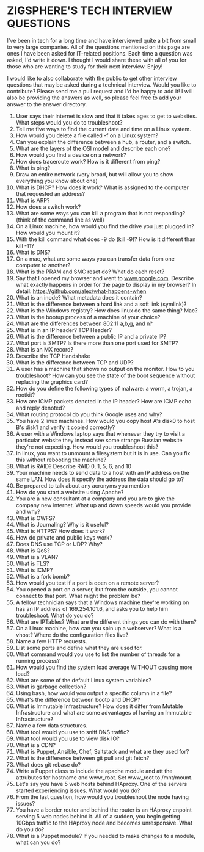 # ZIGSPHERE'S TECH INTERVIEW QUESTIONS

I've been in tech for a long time and have interviewed quite a bit from small to very large companies. All of the questions mentioned on this page are ones I have been asked for IT-related positions. Each time a question was asked, I'd write it down. I thought I would share these with all of you for those who are wanting to study for their next interview. Enjoy!

I would like to also collaborate with the public to get other interview questions that may be asked during a technical interview. Would you like to contribute? Please send me a pull request and I'd be happy to add it! I will also be providing the answers as well, so please feel free to add your answer to the answer directory.

1. User says their internet is slow and that it takes ages to get to websites. What steps would you do to troubleshoot?
2. Tell me five ways to find the current date and time on a Linux system.
3. How would you delete a file called -f on a Linux system?
4. Can you explain the difference between a hub, a router, and a switch.
5. What are the layers of the OSI model and describe each one?
6. How would you find a device on a network?
7. How does traceroute work? How is it different from ping?
8. What is ping?
9. Draw an entire network (very broad, but will allow you to show everything you know about one)
10. What is DHCP? How does it work? What is assigned to the computer that requested an address?
11. What is ARP?
12. How does a switch work?
13. What are some ways you can kill a program that is not responding? (think of the command line as well)
14. On a Linux machine, how would you find the drive you just plugged in? How would you mount it?
15. With the kill command what does -9 do (kill -9)? How is it different than kill -11?
16. What is DNS?
17. On a mac, what are some ways you can transfer data from one computer to another?
18. What is the PRAM and SMC reset do? What do each reset?
19. Say that I opened my browser and went to www.google.com. Describe what exactly happens in order for the page to display in my browser? In detail: https://github.com/alex/what-happens-when
20. What is an inode? What metadata does it contain?
21. What is the difference between a hard link and a soft link (symlink)?
22. What is the Windows registry? How does linux do the same thing? Mac?
23. What is the bootup process of a machine of your choice?
24. What are the differences between 802.11 a,b,g, and n?
25. What is in an IP header? TCP Header?
26. What is the difference between a public IP and a private IP?
27. What port is SMTP? Is there more than one port used for SMTP?
28. What is an MX record?
29. Describe the TCP Handshake
30. What is the difference between TCP and UDP?
31. A user has a machine that shows no output on the monitor. How to you troubleshoot? How can you see the state of the boot sequence without replacing the graphics card?
32. How do you define the following types of malware: a worm, a trojan, a rootkit?
33. How are ICMP packets denoted in the IP header? How are ICMP echo and reply denoted?
34. What routing protocol do you think Google uses and why?
35. You have 2 linux machines. How would you copy host A's disk0 to host B's disk1 and verify it copied correctly?
36. A user with a Windows laptop says that whenever they try to visit a particular website they instead see some strange Russian website they're not expecting. How would you troubleshoot this?
37. In linux, you want to unmount a filesystem but it is in use. Can you fix this without rebooting the machine?
38. What is RAID? Describe RAID 0, 1, 5, 6, and 10
39. Your machine needs to send data to a host with an IP address on the same LAN. How does it specify the address the data should go to?
40. Be prepared to talk about any acronyms you mention
41. How do you start a website using Apache?
42. You are a new consultant at a company and you are to give the company new internet. What up and down speeds would you provide and why?
43. What is OWFS?
44. What is Journaling? Why is it useful?
45. What is HTTPS? How does it work?
46. How do private and public keys work?
47. Does DNS use TCP or UDP? Why?
48. What is QoS?
49. What is a VLAN?
50. What is TLS?
51. What is ICMP?
52. What is a fork bomb?
53. How would you test if a port is open on a remote server?
54. You opened a port on a server, but from the outside, you cannot connect to that port. What might the problem be?
55. A fellow technician says that a Windows machine they're working on has an IP address of 169.254.101.6, and asks you to help him troubleshoot. What do you do?
56. What are IPTables? What are the different things you can do with them?
57. On a Linux machine, how can you spin up a webserver? What is a vhost? Where do the configuration files live?
58. Name a few HTTP requests.
59. List some ports and define what they are used for.
60. What command would you use to list the number of threads for a running process?
61. How would you find the system load average WITHOUT causing more load?
62. What are some of the default Linux system variables?
63. What is garbage collection?
64. Using bash, how would you output a specific column in a file?
65. What's the difference between bootp and DHCP?
66. What is Immutable Infrastructure? How does it differ from Mutable Infrastructure and what are some advantages of having an Immutable Infrastructure?
67. Name a few data structures.
68. What tool would you use to sniff DNS traffic?
69. What tool would you use to view disk IO?
70. What is a CDN?
71. What is Puppet, Ansible, Chef, Saltstack and what are they used for?
72. What is the difference between git pull and git fetch?
73. What does git rebase do?
74. Write a Puppet class to include the apache module and att the attrubutes for hostname and www_root. Set www_root to /mnt/mount.
75. Let's say you have 5 web hosts behind HAproxy. One of the servers started experiencing issues. What would you do?
76. From the last question, how would you troubleshoot the node having issues?
77. You have a border router and behind the router is an HAproxy enpoint serving 5 web nodes behind it. All of a sudden, you begin getting 10Gbps traffic to the HAproxy node and becomes unresponsive. What do you do?
78. What is a Puppet module? If you needed to make changes to a module, what can you do?
